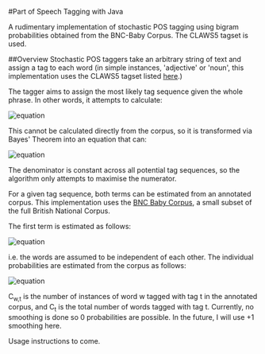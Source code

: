 #Part of Speech Tagging with Java

A rudimentary implementation of stochastic POS tagging using bigram probabilities obtained from the BNC-Baby Corpus. The CLAWS5 tagset is used.


##Overview
Stochastic POS taggers take an arbitrary string of text and assign a tag to each word (in simple instances, 'adjective' or 'noun', this implementation uses the CLAWS5 tagset listed [here](http://ucrel.lancs.ac.uk/claws5tags.html).)

The tagger aims to assign the most likely tag sequence given the whole phrase. In other words, it attempts to calculate:

![equation](http://bit.ly/2du6Fif)

This cannot be calculated directly from the corpus, so it is transformed via Bayes' Theorem into an equation that can:

![equation](http://bit.ly/2deo1SN)

The denominator is constant across all potential tag sequences, so the algorithm only attempts to maximise the numerator.

For a given tag sequence, both terms can be estimated from an annotated corpus. This implementation uses the [BNC Baby Corpus](http://www.natcorp.ox.ac.uk/corpus/babyinfo.html), a small subset of the full British National Corpus.

The first term is estimated as follows:

![equation](http://bit.ly/2des7Kq)

i.e. the words are assumed to be independent of each other. The individual probabilities are estimated from the corpus as follows:

![equation](http://bit.ly/2dulWzR)

C<sub>w,t</sub> is the number of instances of word w tagged with tag t in the annotated corpus, and C<sub>t</sub> is the total number of words tagged with tag t.
Currently, no smoothing is done so 0 probabilities are possible. In the future, I will use +1 smoothing here.

Usage instructions to come.


